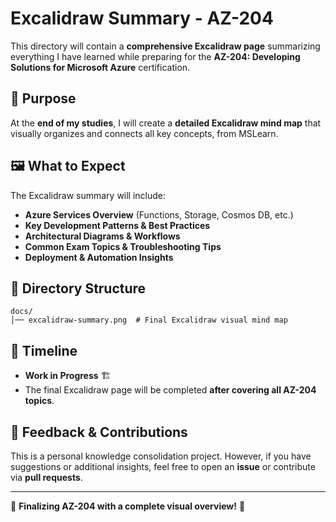 # Excalidraw Summary - AZ-204

This directory will contain a **comprehensive Excalidraw page** summarizing everything I have learned while preparing for the **AZ-204: Developing Solutions for Microsoft Azure** certification.

## 📌 Purpose
At the **end of my studies**, I will create a **detailed Excalidraw mind map** that visually organizes and connects all key concepts, from MSLearn.

## 🖼️ What to Expect
The Excalidraw summary will include:
- **Azure Services Overview** (Functions, Storage, Cosmos DB, etc.)
- **Key Development Patterns & Best Practices**
- **Architectural Diagrams & Workflows**
- **Common Exam Topics & Troubleshooting Tips**
- **Deployment & Automation Insights**

## 📂 Directory Structure
```
docs/
│── excalidraw-summary.png  # Final Excalidraw visual mind map
```

## 🚀 Timeline
- **Work in Progress** 🏗️
- The final Excalidraw page will be completed **after covering all AZ-204 topics**.

## 📢 Feedback & Contributions
This is a personal knowledge consolidation project. However, if you have suggestions or additional insights, feel free to open an **issue** or contribute via **pull requests**.

---

🚀 **Finalizing AZ-204 with a complete visual overview!** 🚀
